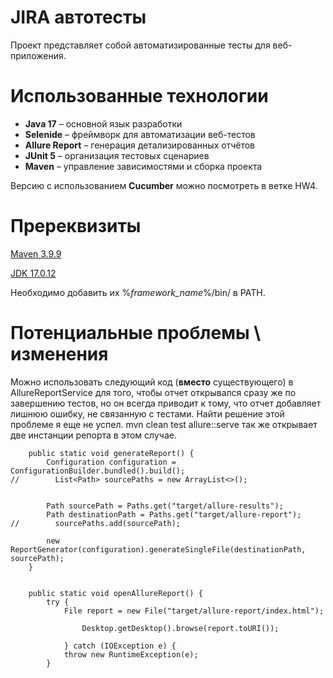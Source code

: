 # JIRA автотесты

Проект представляет собой автоматизированные тесты для веб-приложения.

# Использованные технологии

- **Java 17** – основной язык разработки
- **Selenide** – фреймворк для автоматизации веб-тестов
- **Allure Report** – генерация детализированных отчётов
- **JUnit 5** – организация тестовых сценариев
- **Maven** – управление зависимостями и сборка проекта

Версию с использованием **Cucumber** можно посмотреть в ветке HW4.

# Пререквизиты

[Maven 3.9.9](https://dlcdn.apache.org/maven/maven-3/3.9.9/binaries/apache-maven-3.9.9-bin.zip)

[JDK 17.0.12](https://www.oracle.com/java/technologies/javase/jdk17-archive-downloads.html)

Необходимо добавить их %_framework_name_%/bin/ в PATH.

# Потенциальные проблемы \ изменения

Можно использовать следующий код (**вместо** существующего) в AllureReportService для того, чтобы отчет открывался сразу
же по завершению тестов, но он всегда приводит к тому, что отчет добавляет лишнюю ошибку, не связанную с тестами. Найти
решение этой проблеме я еще не успел. mvn clean test allure::serve так же открывает две инстанции репорта в этом случае.

```
    public static void generateReport() {
        Configuration configuration = ConfigurationBuilder.bundled().build();
//        List<Path> sourcePaths = new ArrayList<>();


        Path sourcePath = Paths.get("target/allure-results");
        Path destinationPath = Paths.get("target/allure-report");
//        sourcePaths.add(sourcePath);

        new ReportGenerator(configuration).generateSingleFile(destinationPath, sourcePath);
    }


    public static void openAllureReport() {
        try {
            File report = new File("target/allure-report/index.html");

                Desktop.getDesktop().browse(report.toURI());

            } catch (IOException e) {
            throw new RuntimeException(e);
        }
```
